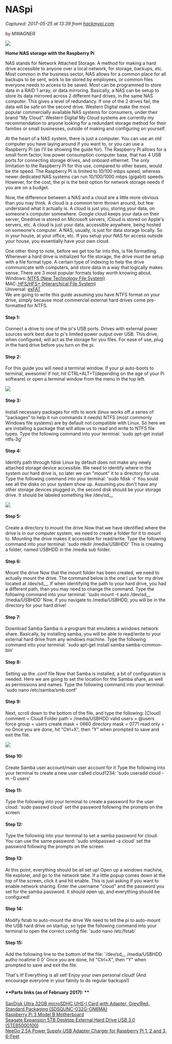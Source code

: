 # NASpi

_Captured: 2017-05-25 at 13:39 from [hackmypi.com](https://hackmypi.com/NASpi.php)_

by MWAGNER

![](https://hackmypi.com/images/NASpi/NASpiLogo.jpg)

**Home NAS storage with the Raspberry Pi**

NAS stands for Network Attached Storage. A method for making a hard drive accessible to anyone over a local network, for storage, backups, etc. Most common in the business sector, NAS allows for a common place for all backups to be sent, work to be stored by employees, or common files everyone needs to access to be saved. Most can be programmed to store data in a RAID 1 array, or data mirroring. Basically, a NAS can be setup to store its data mirrored across 2 different hard drives, in the same NAS computer. This gives a level of redundancy. If one of the 2 drives fail, the data will be safe on the second drive. Western Digital make the most popular commercially available NAS systems for consumers, under their brand "My Cloud". Western Digital My Cloud systems are currently my recommendation to anyone looking for a redundant storage method for their families or small businesses, outside of making and configuring on yourself.

At the heart of a NAS system, there is just a computer. You can use an old computer you have laying around if you want to, or you can use a Raspberry Pi (as I'll be showing the guide for). The Raspberry Pi allows for a small form factor, low power consumption computer base, that has 4 USB ports for connecting storage drives, and onboard ethernet. The only limitation to the Raspberry Pi for this use, compared to other bases, would be the speed. The Raspberry Pi is limited to 10/100 mbps speed, whereas newer dedicated NAS systems can run 10/100/1000 mbps (gigabit) speeds. However, for the cost, the pi is the best option for network storage needs if you are on a budget.

Now, the difference between a NAS and a cloud are a little more obvious than you may think. A cloud is a common term thrown around, but few understand what it actually is. A cloud is just you, storing your data, on someone's computer somewhere. Google cloud keeps your data on their server, Onedrive is stored on Microsoft servers, iCloud is stored on Apple's servers, etc. A cloud is just your data, accessible anywhere, being hosted on someone's computer. A NAS, usually, is just for data storage locally. So in your house, at your office, etc. If you setup your NAS for access outside your house, you essentially have your own cloud.

One other thing to note, before we get too far into this, is file formatting. Whenever a hard drive is initialized for file storage, the drive must be setup with a file format type. A certain type of indexing to help the drive communicate with computers, and store data in a way that logically makes sense. There are 3 most popular formats today worth knowing about.   
Windows: [NTFS (New Technology File System) ](https://en.wikipedia.org/wiki/NTFS)   
MAC:[ HFS/HFS+ (Hierarchical File System) ](https://en.wikipedia.org/wiki/Hierarchical_File_System)   
Universal: [exFAT ](https://en.wikipedia.org/wiki/ExFAT)   
We are going to write this guide assuming you have NTFS format on your drive, simply because most commercial external hard drives come pre-formatted for NTFS.

#### Step 1:

Connect a drive to one of the pi's USB ports. Drives with external power sources work best due to pi's limited power output over USB. This drive, when configured, will act as the storage for you files. For ease of use, plug in the hard drive before you turn on the pi.

#### Step 2:

For this guide you will need a terminal window. If your pi auto-boots to terminal, awesome! if not, hit CTRL+ALT+T(depending on the age of your Pi software) or open a terminal window from the menu in the top left.

![](https://hackmypi.com/images/NASpi/BlankTerminal.jpg)

#### Step 3:

Install necessary packages for ntfs to work (linux works off a series of "packages" to help it run commands it needs) NTFS (most commonly Windows file systems) are by default not compatible with Linux. So here we are installing a package that will allow us to read and write to NTFS file types. Type the following command into your terminal: 'sudo apt-get install ntfs-3g'

#### Step 4:

Identify path through fdisk Linux by default does not make any newly attached storage device accessible. We need to identify where in the system our hard drive is, so later we can "mount" it to a directory for use. Type the following command into your terminal: 'sudo fdisk -l' You sould see all the disks on your system show up. Assuming you don't have any other storage devices plugged in, the second disk should be your storage drive. It should be labeled something like /dev/sd__

![](https://hackmypi.com/images/NASpi/fdisk.jpg)

#### Step 5:

Create a directory to mount the drive Now that we have identified where the drive is in our computer system, we need to create a folder for it to mount to. Mounting the drive makes it accessible for read/write. Type the following command into your terminal: 'sudo mkdir /media/USBHDD' This is creating a folder, named USBHDD in the /media sub folder.

#### Step 6:

Mount the drive Now that the mount folder has been created, we need to actually mount the drive. The command below is the one I use for my drive located at /dev/sd__. If when identifying the path to your hard drive, you had a different path, than you may need to change the command. Type the following command into your terminal: 'sudo mount -t auto /dev/sd__ /media/USBHDD' Now, if you navigate to /media/USBHDD, you will be in the directory for your hard drive!

#### Step 7:

Download Samba Samba is a program that emulates a windows network share. Basically, by installing samba, you will be able to read/write to your external hard drive from any windows machine. Type the following command into your terminal: 'sudo apt-get install samba samba-common-bin'

#### Step 8:

Setting up the .conf file Now that Samba is installed, a bit of configuration is needed. Here we are going to set the location for the Samba share, as well as permissions and names. Type the following command into your terminal: 'sudo nano /etc/samba/smb.conf'

#### Step 9:

Next, scroll down to the bottom of the file, and type the following: [Cloud] comment = Cloud Folder path = /media/USBHDD valid users = @users force group = users create mask = 0660 directory mask = 0771 read only = no Once you are done, hit "Ctrl+X", then "Y" when prompted to save and exit the file.

![](https://hackmypi.com/images/NASpi/createSambaShare.jpg)

#### Step 10:

Create Samba user account/main user account for it Type the following into your terminal to create a new user called cloud1234: 'sudo useradd cloud -m -G users'

#### Step 11:

Type the following into your terminal to create a password for the user cloud: 'sudo passwd cloud' set the password following the prompts on the screen

#### Step 12:

Type the following into your terminal to set a samba password for cloud. You can use the same password: 'sudo smbpasswd -a cloud' set the password following the prompts on the screen

#### Step 13:

At this point, everything should be all set up! Open up a windows machine, file explorer, and go to the network tabe. If a little popup comes down at the top of the screen, click it and hit enable. This is just asking if you want to enable network sharing. Enter the username "cloud" and the password you set for the samba password. It should open up, and everything should be configured!

#### Step 14:

Modify fstab to auto-mount the drive We need to tell the pi to auto-mount the USB hard drive on startup, so type the following command into your terminal to open the correct config file: 'sudo nano /etc/fstab'

#### Step 15:

Add the following line to the bottom of the file: '/dev/sd__ /media/USBHDD autho noatime 0 0' Once you are done, hit "Ctrl+X", then "Y" when prompted to save and exit the file.

That's it! Everything is all set! Enjoy your own personal cloud! (And encourage everyone in your family to do regular backups!)

#### **Parts links (as of February 2017): **

[SanDisk Ultra 32GB microSDHC UHS-I Card with Adapter, Grey/Red, Standard Packaging (SDSQUNC-032G-GN6MA)](https://www.amazon.com/gp/product/B010Q57T02/ref=as_li_tl?ie=UTF8&camp=1789&creative=9325&creativeASIN=B010Q57T02&linkCode=as2&tag=hackmypi09-20&linkId=b5e7e99239a2b7d427d469794ce0fb51)   
[Raspberry Pi 3 Model B Motherboard](https://www.amazon.com/gp/product/B01CD5VC92/ref=as_li_tl?ie=UTF8&camp=1789&creative=9325&creativeASIN=B01CD5VC92&linkCode=as2&tag=hackmypi09-20&linkId=955c48e6807942c90cd76cdc298935a0)   
[Seagate Expansion 5TB Desktop External Hard Drive USB 3.0 (STEB5000100)](https://www.amazon.com/gp/product/B00TKFEEBW/ref=as_li_tl?ie=UTF8&camp=1789&creative=9325&creativeASIN=B00TKFEEBW&linkCode=as2&tag=hackmypi09-20&linkId=3ba2027909c625ac865c07d52bad1446)   
[NeeGo 2.5A Power Supply USB Adapter Charger for Raspberry Pi 1, 2 and 3, 6-Feet](https://www.amazon.com/gp/product/B01DTDDDMQ/ref=as_li_tl?ie=UTF8&camp=1789&creative=9325&creativeASIN=B01DTDDDMQ&linkCode=as2&tag=hackmypi09-20&linkId=c2cebdde51dad3410e7fdc1d07fdff24)
